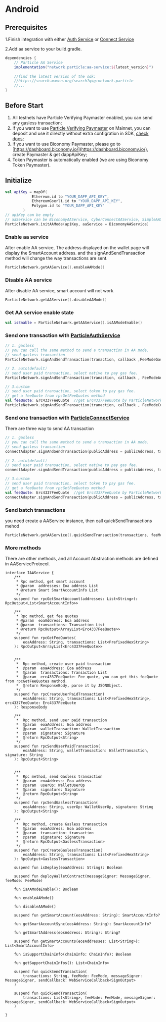# Android

## Prerequisites <a href="#prerequisites" id="prerequisites"></a>

1.Finish integration with either [Auth Service](../auth-service/sdks/android.md) or [Connect Service](../auth-service/sdks/android.md)

2.Add aa service to your build.gradle.

```gradle
dependencies {
    // Particle AA Service
    implementation("network.particle:aa-service:${latest_version}") 
    
    //find the latest version of the sdk:
    //https://search.maven.org/search?q=g:network.particle
    //...
}
```

## Before Start

1. All testnets have Particle Verifying Paymaster enabled, you can send any gasless transaction;
2. If you want to use [Particle Verifying Paymaster](paymaster.md) on Mainnet, you can deposit and use it directly without extra configration in SDK, [check docs](paymaster.md);
3. If you want to use Biconomy Paymaster, please go to [https://dashboard.biconomy.io/](https://dashboard.biconomy.io/), create Paymaster & get dappApiKey;
4. Token Paymaster is automatically enabled (we are using Biconomy Token Paymaster).

## Initialize

```kotlin
val apiKey = mapOf(
            Ethereum.id to "YOUR_DAPP_API_KEY",
            EthereumGoerli.id to "YOUR_DAPP_API_KEY",
            Polygon.id to "YOUR_DAPP_API_KEY"
        )
// apiKey can be empty        
// aaService can be BiconomyAAService, CyberConnectAAService, SimpleAAService. It can be null, default  BiconomyAAService.
ParticleNetwork.initAAMode(apiKey, aaService = BiconomyAAService)
```

### Enable aa service

After enable AA service, The address displayed on the wallet page will display the SmartAccount address. and the signAndSendTransaction method will change the way transactions are sent.

```kotlin
ParticleNetwork.getAAService().enableAAMode()
```

### Disable AA service

After disable AA service, smart account will not work.

```kotlin
ParticleNetwork.getAAService().disableAAMode()
```

### Get AA service enable state

```kotlin
val isEnable = ParticleNetwork.getAAService().isAAModeEnable()
```

### Send one transaction with [ParticleAuthService](../auth-service/sdks/android.md)

```kotlin
// 1. gasless
// you can call the same method to send a transaction in AA mode.
// send gasless transaction
ParticleNetwork.signAndSendTransaction(tranaction, callback ,FeeModeGasless())

// 2. auto(default）
// send user paid transaction, select native to pay gas fee.
ParticleNetwork.signAndSendTransaction(tranaction, callback , FeeModeAuto())

// 3.custom
// send user paid transaction, select token to pay gas fee.
// get a feeQuote from rpcGetFeeQuotes method
val feeQuote: Erc4337FeeQuote  //get Erc4337FeeQuote by ParticleNetwork.getAAService().rpcGetFeeQuotes()
ParticleNetwork.signAndSendTransaction(tranaction, callback , FeeModeCustom(feeQuote))
```

### Send one transaction with [ParticleConnectService](../connect-service/sdks/android.md)

There are three way to send AA transaction

```kotlin
// 1. gasless
// you can call the same method to send a transaction in AA mode.
// send gasless transaction
connectAdapter.signAndSendTransaction(publicAddress = publicAddress, transaction =  tranaction, FeeModeGasless(), callback)
   
// 2. auto(default）
// send user paid transaction, select native to pay gas fee.
connectAdapter.signAndSendTransaction(publicAddress = publicAddress, transaction =  tranaction, FeeModeAuto(), callback)

// 3.custom
// send user paid transaction, select token to pay gas fee.
// get a feeQuote from rpcGetFeeQuotes method
val feeQuote: Erc4337FeeQuote  //get Erc4337FeeQuote by ParticleNetwork.getAAService().rpcGetFeeQuotes()
connectAdapter.signAndSendTransaction(publicAddress = publicAddress, transaction =  tranaction, FeeModeCustom(feeQuote), callback)
```

### Send batch transactions

you need create a AAService instance, then call quickSendTransactions mehod

```kotlin
ParticleNetwork.getAAService().quickSendTransaction(transactions, feeMode, messageSigner, callback)
```

### More methods

There are other methods, and all Account Abstraction methods are defined in AAServiceProtocol.

```
interface IAAService {
    /**
     * Rpc method, get smart account
     * @param  addresses: Eoa address List
     * @return Smart SmartAccountInfo List
     */
    suspend fun rpcGetSmartAccount(addresses: List<String>): RpcOutput<List<SmartAccountInfo>>

    /**
     * Rpc method, get fee quotes
     * @param  eoaAddress: Eoa address
     * @param  transactions: Transaction List
     * @return RpcOutput<ArrayList<Erc4337FeeQuote>>
     */
    suspend fun rpcGetFeeQuotes(
        eoaAddress: String, transactions: List<PrefixedHexString>
    ): RpcOutput<ArrayList<Erc4337FeeQuote>>


    /**
     *  Rpc method, create user paid transaction
     *  @param  eoaAddress: Eoa address
     *  @param  transactions: Transaction List
     *  @param  erc4337FeeQuote: Fee quote, you can get this feeQuote from rpcGetFeeQuotes method.
     *  @return ResponseBody, parse it by JSONObject.
     */
    suspend fun rpcCreateUserPaidTransaction(
        eoaAddress: String, transactions: List<PrefixedHexString>, erc4337FeeQuote: Erc4337FeeQuote
    ): ResponseBody

    /**
     *  Rpc method, send user paid transaction
     *  @param  eoaAddress: Eoa address
     *  @param  walletTransaction: WalletTransaction
     *  @param  signature: Signature
     *  @return RpcOutput<String>
     */
    suspend fun rpcSendUserPaidTransaction(
        eoaAddress: String, walletTransaction: WalletTransaction, signature: String
    ): RpcOutput<String>


    /**
     *  Rpc method, send Gasless transaction
     *  @param  eoaAddress: Eoa address
     *  @param  userOp: WalletUserOp
     *  @param  signature: Signature
     *  @return RpcOutput<String>
     */
    suspend fun rpcSendGaslessTransaction(
        eoaAddress: String, userOp: WalletUserOp, signature: String
    ): RpcOutput<String>

    /**
     *  Rpc method, create Gasless transaction
     *  @param  eoaAddress: Eoa address
     *  @param  transaction: transaction
     *  @param  signature: Signature
     *  @return RpcOutput<GaslessTransaction>
     */
    suspend fun rpcCreateGaslessTransaction(
        eoaAddress: String, transactions: List<PrefixedHexString>
    ): RpcOutput<GaslessTransaction>

    suspend fun isDeploy(eoaAddress: String): Boolean

    suspend fun deployWalletContract(messageSigner: MessageSigner, feeMode: FeeMode)

    fun isAAModeEnable(): Boolean
    
    fun enableAAMode()
    
    fun disableAAMode()

    suspend fun getSmartAccount(eosAddress: String): SmartAccountInfo?

    fun getSmartAccountSync(eosAddress: String): SmartAccountInfo?
    
    fun getSmartAddress(eosAddress: String): String?
    
    suspend fun getSmartAccounts(eosAddresses: List<String>): List<SmartAccountInfo>

    fun isSupportChainInfo(chainInfo: ChainInfo): Boolean

    fun getSupportChainInfos(): List<ChainInfo>
    
    suspend fun quickSendTransaction(
        transactions: String, feeMode: FeeMode, messageSigner: MessageSigner, sendCallback: WebServiceCallback<SignOutput>
    )

    suspend fun quickSendTransaction(
        transactions: List<String>, feeMode: FeeMode, messageSigner: MessageSigner, sendCallback: WebServiceCallback<SignOutput>
    )

}
```
